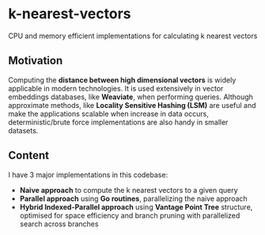 # k-nearest-vectors

CPU and memory efficient implementations for calculating k nearest vectors 

## Motivation

Computing the **distance between high dimensional vectors** is widely applicable in modern technologies. It is used extensively in
vector embeddings databases, like **Weaviate**, when performing queries. Although approximate methods, like **Locality Sensitive Hashing
(LSM)** are useful and make the applications scalable when increase in data occurs, deterministic/brute force implementations are also handy
in smaller datasets.

## Content

I have 3 major implementations in this codebase:

- **Naive approach** to compute the k nearest vectors to a given query
- **Parallel approach** using **Go routines**, parallelizing the naive approach
- **Hybrid Indexed-Parallel approach** using **Vantage Point Tree** structure, optimised for space efficiency and branch pruning with parallelized search across branches
